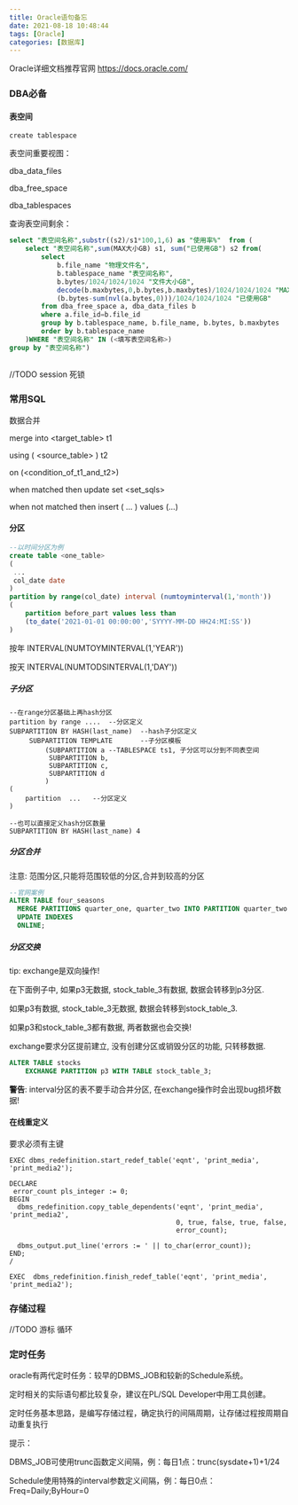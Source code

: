 ```yaml
---
title: Oracle语句备忘
date: 2021-08-18 10:48:44
tags: [Oracle]
categories: [数据库]
---
```




Oracle详细文档推荐官网 https://docs.oracle.com/

### DBA必备

#### 表空间

```
create tablespace
```



表空间重要视图：

dba_data_files

dba_free_space

dba_tablespaces



查询表空间剩余：

```sql
select "表空间名称",substr((s2)/s1*100,1,6) as "使用率%"  from (
    select "表空间名称",sum(MAX大小GB) s1, sum("已使用GB") s2 from(
        select 
            b.file_name "物理文件名",
            b.tablespace_name "表空间名称",
            b.bytes/1024/1024/1024 "文件大小GB",
            decode(b.maxbytes,0,b.bytes,b.maxbytes)/1024/1024/1024 "MAX大小GB",
            (b.bytes-sum(nvl(a.bytes,0)))/1024/1024/1024 "已使用GB"
        from dba_free_space a, dba_data_files b
        where a.file_id=b.file_id
        group by b.tablespace_name, b.file_name, b.bytes, b.maxbytes
        order by b.tablespace_name
	)WHERE "表空间名称" IN (<填写表空间名称>)  
group by "表空间名称")
    
```



//TODO session  死锁

### 常用SQL

数据合并

merge into <target_table> t1

using ( <source_table> )  t2

on (<condition_of_t1_and_t2>)

when matched then update set <set_sqls>

when not matched then insert ( ... ) values (...)



#### 分区

```SQL
--以时间分区为例
create table <one_table>
(
 ...
 col_date date
)
partition by range(col_date) interval (numtoyminterval(1,'month'))
(
	partition before_part values less than 
    (to_date('2021-01-01 00:00:00','SYYYY-MM-DD HH24:MI:SS'))
)
```

按年  INTERVAL(NUMTOYMINTERVAL(1,'YEAR'))

按天  INTERVAL(NUMTODSINTERVAL(1,'DAY'))



##### 子分区

```
--在range分区基础上再hash分区
partition by range ....  --分区定义
SUBPARTITION BY HASH(last_name)  --hash子分区定义
     SUBPARTITION TEMPLATE       --子分区模板
         (SUBPARTITION a --TABLESPACE ts1, 子分区可以分到不同表空间
          SUBPARTITION b,
          SUBPARTITION c,
          SUBPARTITION d
         )
(
	partition  ...   --分区定义
)

--也可以直接定义hash分区数量
SUBPARTITION BY HASH(last_name) 4
```



##### 分区合并

注意: 范围分区,只能将范围较低的分区,合并到较高的分区

```sql
--官网案例
ALTER TABLE four_seasons 
  MERGE PARTITIONS quarter_one, quarter_two INTO PARTITION quarter_two
  UPDATE INDEXES 
  ONLINE;
```

##### 分区交换

tip: exchange是双向操作! 

在下面例子中, 如果p3无数据, stock_table_3有数据, 数据会转移到p3分区.

如果p3有数据, stock_table_3无数据, 数据会转移到stock_table_3.

如果p3和stock_table_3都有数据, 两者数据也会交换!

exchange要求分区提前建立, 没有创建分区或销毁分区的功能, 只转移数据.

```sql
ALTER TABLE stocks
    EXCHANGE PARTITION p3 WITH TABLE stock_table_3;
```

**警告**: interval分区的表不要手动合并分区, 在exchange操作时会出现bug损坏数据!



#### 在线重定义

要求必须有主键

```
EXEC dbms_redefinition.start_redef_table('eqnt', 'print_media', 'print_media2');
 
DECLARE
 error_count pls_integer := 0;
BEGIN
  dbms_redefinition.copy_table_dependents('eqnt', 'print_media', 'print_media2',
                                          0, true, false, true, false,
                                          error_count);
 
  dbms_output.put_line('errors := ' || to_char(error_count));
END;
/
 
EXEC  dbms_redefinition.finish_redef_table('eqnt', 'print_media', 'print_media2');
```



### 存储过程

//TODO 游标 循环





### 定时任务

oracle有两代定时任务：较早的DBMS_JOB和较新的Schedule系统。

定时相关的实际语句都比较复杂，建议在PL/SQL Developer中用工具创建。

定时任务基本思路，是编写存储过程，确定执行的间隔周期，让存储过程按周期自动重复执行

提示：

​    DBMS_JOB可使用trunc函数定义间隔，例：每日1点：trunc(sysdate+1)+1/24

​    Schedule使用特殊的interval参数定义间隔，例：每日0点：Freq=Daily;ByHour=0
